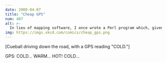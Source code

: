```yaml
---
date: 2008-04-07
title: "Cheap GPS"
num: 407
alt: >-
  In lieu of mapping software, I once wrote a Perl program which, given a USB GPS receiver and a destination, printed 'LEFT' 'RIGHT' OR 'STRAIGHT' based on my heading.
img: https://imgs.xkcd.com/comics/cheap_gps.png
---
```

[Cueball driving down the road, with a GPS reading "COLD."]

GPS: COLD... WARM... HOT! COLD...